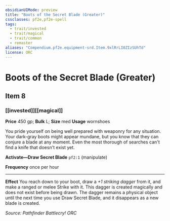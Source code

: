 ```yaml
---
obsidianUIMode: preview
title: "Boots of the Secret Blade (Greater)"
cssclasses: pf2e,pf2e-spell
tags:
  - trait/invested
  - trait/magical
  - trait/common
  - remaster
aliases: "Compendium.pf2e.equipment-srd.Item.9xlRrLI0ZIzSUhTd"
license: ORC
---
```

# Boots of the Secret Blade (Greater)
## Item 8
### [[invested]][[magical]]


**Price** 450 gp; 
**Bulk** L; **Size** med
**Usage** wornshoes

You pride yourself on being well prepared with weaponry for any situation. Your dark-gray boots might appear mundane, but you know that they can conjure a blade at any moment. Even the most thorough of searches can't find a knife that doesn't exist yet.

**Activate—Draw Secret Blade** `pf2:1` (manipulate)

**Frequency** once per hour

* * *

**Effect** You reach down to your boot, draw a _+1 striking dagger_ from it, and make a ranged or melee Strike with it. This dagger is created magically and does not exist before being drawn. The dagger remains a physical object until the next time you use Draw Secret Blade, and it disappears as a new blade is created.

*Source: Pathfinder Battlecry!*
*ORC*